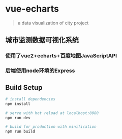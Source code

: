# vue-echarts

> a data visualization of city project
## 城市监测数据可视化系统
### 使用了vue2+echarts+百度地图JavaScriptAPI
### 后端使用node环境的Express

## Build Setup

``` bash
# install dependencies
npm install

# serve with hot reload at localhost:8080
npm run dev

# build for production with minification
npm run build
